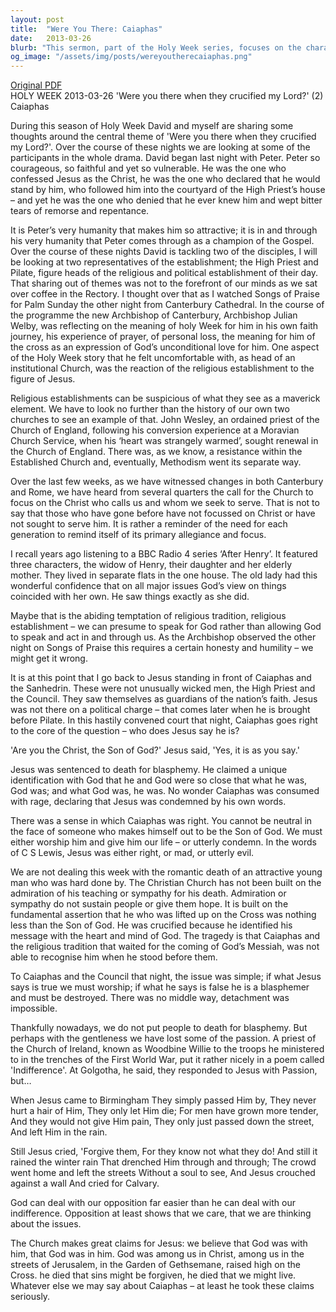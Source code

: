 ```yaml
---
layout: post
title:  "Were You There: Caiaphas"
date:   2013-03-26
blurb: "This sermon, part of the Holy Week series, focuses on the character of Caiaphas, the High Priest, during the crucifixion of Jesus. It explores the religious establishment's reaction to Jesus and the tragic inability of Caiaphas to recognize Jesus as the Messiah. The sermon emphasizes the importance of taking the claims of Jesus seriously and warns against indifference."
og_image: "/assets/img/posts/wereyoutherecaiaphas.png"
---
```

[Original PDF](/assets/pdf/wereyoutherecaiaphas.pdf)    
HOLY WEEK 2013-03-26 'Were you there when they crucified my Lord?' (2) Caiaphas

During this season of Holy Week David and myself are sharing some thoughts around the central theme of 'Were you there when they crucified my Lord?'. Over the course of these nights we are looking at some of the participants in the whole drama. David began last night with Peter. Peter so courageous, so faithful and yet so vulnerable. He was the one who confessed Jesus as the Christ, he was the one who declared that he would stand by him, who followed him into the courtyard of the High Priest’s house – and yet he was the one who denied that he ever knew him and wept bitter tears of remorse and repentance.

It is Peter’s very humanity that makes him so attractive; it is in and through his very humanity that Peter comes through as a champion of the Gospel. Over the course of these nights David is tackling two of the disciples, I will be looking at two representatives of the establishment; the High Priest and Pilate, figure heads of the religious and political establishment of their day. That sharing out of themes was not to the forefront of our minds as we sat over coffee in the Rectory. I thought over that as I watched Songs of Praise for Palm Sunday the other night from Canterbury Cathedral. In the course of the programme the new Archbishop of Canterbury, Archbishop Julian Welby, was reflecting on the meaning of holy Week for him in his own faith journey, his experience of prayer, of personal loss, the meaning for him of the cross as an expression of God’s unconditional love for him. One aspect of the Holy Week story that he felt uncomfortable with, as head of an institutional Church, was the reaction of the religious establishment to the figure of Jesus.

Religious establishments can be suspicious of what they see as a maverick element. We have to look no further than the history of our own two churches to see an example of that. John Wesley, an ordained priest of the Church of England, following his conversion experience at a Moravian Church Service, when his ‘heart was strangely warmed’, sought renewal in the Church of England. There was, as we know, a resistance within the Established Church and, eventually, Methodism went its separate way.

Over the last few weeks, as we have witnessed changes in both Canterbury and Rome, we have heard from several quarters the call for the Church to focus on the Christ who calls us and whom we seek to serve. That is not to say that those who have gone before have not focussed on Christ or have not sought to serve him. It is rather a reminder of the need for each generation to remind itself of its primary allegiance and focus.

I recall years ago listening to a BBC Radio 4 series ‘After Henry’. It featured three characters, the widow of Henry, their daughter and her elderly mother. They lived in separate flats in the one house. The old lady had this wonderful confidence that on all major issues God’s view on things coincided with her own. He saw things exactly as she did.

Maybe that is the abiding temptation of religious tradition, religious establishment – we can presume to speak for God rather than allowing God to speak and act in and through us. As the Archbishop observed the other night on Songs of Praise this requires a certain honesty and humility – we might get it wrong.

It is at this point that I go back to Jesus standing in front of Caiaphas and the Sanhedrin. These were not unusually wicked men, the High Priest and the Council. They saw themselves as guardians of the nation’s faith. Jesus was not there on a political charge – that comes later when he is brought before Pilate. In this hastily convened court that night, Caiaphas goes right to the core of the question – who does Jesus say he is?

'Are you the Christ, the Son of God?' Jesus said, 'Yes, it is as you say.'

Jesus was sentenced to death for blasphemy. He claimed a unique identification with God that he and God were so close that what he was, God was; and what God was, he was. No wonder Caiaphas was consumed with rage, declaring that Jesus was condemned by his own words.

There was a sense in which Caiaphas was right. You cannot be neutral in the face of someone who makes himself out to be the Son of God. We must either worship him and give him our life – or utterly condemn. In the words of C S Lewis, Jesus was either right, or mad, or utterly evil.

We are not dealing this week with the romantic death of an attractive young man who was hard done by. The Christian Church has not been built on the admiration of his teaching or sympathy for his death. Admiration or sympathy do not sustain people or give them hope. It is built on the fundamental assertion that he who was lifted up on the Cross was nothing less than the Son of God. He was crucified because he identified his message with the heart and mind of God. The tragedy is that Caiaphas and the religious tradition that waited for the coming of God’s Messiah, was not able to recognise him when he stood before them.

To Caiaphas and the Council that night, the issue was simple; if what Jesus says is true we must worship; if what he says is false he is a blasphemer and must be destroyed. There was no middle way, detachment was impossible.

Thankfully nowadays, we do not put people to death for blasphemy. But perhaps with the gentleness we have lost some of the passion. A priest of the Church of Ireland, known as Woodbine Willie to the troops he ministered to in the trenches of the First World War, put it rather nicely in a poem called 'Indifference'. At Golgotha, he said, they responded to Jesus with Passion, but…

When Jesus came to Birmingham
They simply passed Him by,
They never hurt a hair of Him,
They only let Him die;
For men have grown more tender,
And they would not give Him pain,
They only just passed down the street,
And left Him in the rain.

Still Jesus cried, 'Forgive them,
For they know not what they do!
And still it rained the winter rain
That drenched Him through and through;
The crowd went home and left the streets
Without a soul to see,
And Jesus crouched against a wall
And cried for Calvary.

God can deal with our opposition far easier than he can deal with our indifference. Opposition at least shows that we care, that we are thinking about the issues.

The Church makes great claims for Jesus:
we believe that God was with him, that God was in him.
God was among us in Christ, among us in the streets of Jerusalem, in the Garden of Gethsemane, raised high on the Cross.
he died that sins might be forgiven, he died that we might live.
Whatever else we may say about Caiaphas – at least he took these claims seriously.
